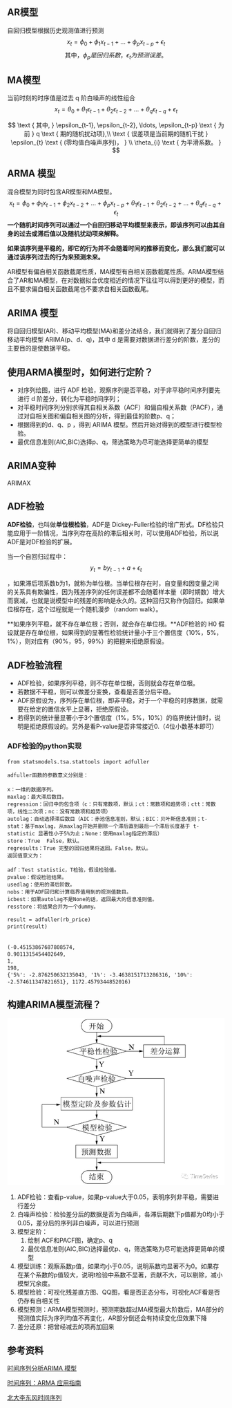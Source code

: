 

## **AR模型**

自回归模型根据历史观测值进行预测
$$
x_{t}=\phi_{0}+\phi_{1} x_{t-1}+\ldots+\phi_{p} x_{t-p}+\epsilon_{t}
$$
$$
\text{其中}，\phi_{p} 是回归系数，\epsilon_{t}为预测误差。
$$



## **MA模型**

当前时刻的时序值是过去 q 阶白噪声的线性组合
$$
x_{t}=\theta_{0}+\theta_{1} \epsilon_{t-1}+\theta_{2} \epsilon_{t-2}+\ldots+\theta_{q} \epsilon_{t-q}+\epsilon_{t}
$$

$$
\text { 其中, } \epsilon_{t-1}, \epsilon_{t-2}, \ldots, \epsilon_{t-p} \text { 为前 } q \text { 期的随机扰动项},\\
\text { 误差项是当前期的随机干扰 } \epsilon_{t} \text { (零均值白噪声序列)， } \\ \theta_{i} \text { 为平滑系数。 }
$$

## **ARMA 模型**

混合模型为同时包含AR模型和MA模型。
$$
x_{t}=\phi_{0}+\phi_{1} x_{t-1}+\phi_{2} x_{t-2}+\ldots+\phi_{p} x_{t-p}+\theta_{1} \epsilon_{t-1}+\theta_{2} \epsilon_{t-2}+\ldots+\theta_{q} \epsilon_{t-q}+\epsilon_{t}
$$
**一个随机时间序列可以通过一个自回归移动平均模型来表示，即该序列可以由其自身的过去或滞后值以及随机扰动项来解释。**

**如果该序列是平稳的，即它的行为并不会随着时间的推移而变化，那么我们就可以通过该序列过去的行为来预测未来。**

AR模型有偏自相关函数截尾性质，MA模型有自相关函数截尾性质。ARMA模型结合了AR和MA模型，在对数据拟合优度相近的情况下往往可以得到更好的模型，而且不要求偏自相关函数截尾也不要求自相关函数截尾。



## **ARIMA 模型**

将自回归模型(AR)、移动平均模型(MA)和差分法结合，我们就得到了差分自回归移动平均模型 ARIMA(p、d、q)，其中 d 是需要对数据进行差分的阶数，差分的主要目的是使数据平稳。



## 使用ARMA模型时，如何进行定阶？

- 对序列绘图，进行 ADF 检验，观察序列是否平稳，对于非平稳时间序列要先进行 d 阶差分，转化为平稳时间序列；
- 对平稳时间序列分别求得其自相关系数（ACF）和偏自相关系数（PACF），通过对自相关图和偏自相关图的分析，得到最佳的阶数p、q；
- 根据得到的d、q、p ，得到 ARIMA 模型。然后开始对得到的模型进行模型检验。
- 最优信息准则(AIC,BIC)选择p、q，筛选策略为尽可能选择更简单的模型 

## ARIMA变种

ARIMAX



## ADF检验

**ADF检验**，也叫做**单位根检验**，ADF是 Dickey-Fuller检验的增广形式。DF检验只能应用于一阶情况，当序列存在高阶的滞后相关时，可以使用ADF检验，所以说ADF是对DF检验的扩展。

当一个自回归过程中：
$$
y_{t}=b y_{t-1}+a+\epsilon_{t}
$$


，如果滞后项系数b为1，就称为单位根。当单位根存在时，自变量和因变量之间的关系具有欺骗性，因为残差序列的任何误差都不会随着样本量（即时期数）增大而衰减，也就是说模型中的残差的影响是永久的。这种回归又称作伪回归。如果单位根存在，这个过程就是一个随机漫步（random walk）。

**如果序列平稳，就不存在单位根；否则，就会存在单位根。**ADF检验的 H0 假设就是存在单位根，如果得到的显著性检验统计量小于三个置信度（10%，5%，1%），则对应有（90%，95，99%）的把握来拒绝原假设。

## ADF检验流程

- ADF检验，如果序列平稳，则不存在单位根，否则就会存在单位根。
- 若数据不平稳，则可以做差分变换，查看是否差分后平稳。
- ADF原假设为，序列存在单位根，即非平稳，对于一个平稳的时序数据，就需要在给定的置信水平上显著，拒绝原假设。
- 若得到的统计量显著小于3个置信度（1%，5%，10%）的临界统计值时，说明是拒绝原假设的。另外是看P-value是否非常接近0.（4位小数基本即可）

### ADF检验的python实现

```
from statsmodels.tsa.stattools import adfuller
```

```
adfuller函数的参数意义分别是：

x：一维的数据序列。
maxlag：最大滞后数目。
regression：回归中的包含项（c：只有常数项，默认；ct：常数项和趋势项；ctt：常数项，线性二次项；nc：没有常数项和趋势项）
autolag：自动选择滞后数目（AIC：赤池信息准则，默认；BIC：贝叶斯信息准则；t-stat：基于maxlag，从maxlag开始并删除一个滞后直到最后一个滞后长度基于 t-statistic 显著性小于5%为止；None：使用maxlag指定的滞后）
store：True  False，默认。
regresults：True 完整的回归结果将返回。False，默认。
返回值意义为：

adf：Test statistic，T检验，假设检验值。
pvalue：假设检验结果。
usedlag：使用的滞后阶数。
nobs：用于ADF回归和计算临界值用到的观测值数目。
icbest：如果autolag不是None的话，返回最大的信息准则值。
resstore：将结果合并为一个dummy。
```

```
result = adfuller(rb_price)
print(result)
 
 
(-0.45153867687808574, 
0.9011315454402649, 
1, 
198, 
{'5%': -2.876250632135043, '1%': -3.4638151713286316, '10%': -2.574611347821651}, 1172.4579344852016)

```

## 构建ARIMA模型流程？

![图片](img/ARIMA/640)

1. ADF检验：查看p-value，如果p-value大于0.05，表明序列非平稳，需要进行差分
2. 白噪声检验：检验差分后的数据是否为白噪声，各滞后期数下p值都为0均小于0.05，差分后的序列非白噪声，可以进行预测
3. 模型定阶：
   1. 绘制 ACF和PACF图，确定p、q
   2. 最优信息准则(AIC,BIC)选择最优p、q，筛选策略为尽可能选择更简单的模型 
4. 模型训练：观察系数p值，如果均小于0.05，说明系数均显著不为0。如果存在某个系数的p值较大，说明t检验中系数不显著，贡献不大，可以剔除，减小模型冗余度。
5. 模型检验：可视化残差直方图、QQ图，看是否正态分布，可视化ACF看是否仍存有自相关性
6. 模型预测：ARMA模型预测时，预测期数超过MA模型最大阶数后，MA部分的预测值实际为序列均值不再变化，AR部分倒还会有持续变化但效果下降
7. 差分还原：把曾经减去的项再加回来


## 参考资料
[时间序列分析ARIMA 模型 ](https://zhuanlan.zhihu.com/p/60648709)

[时间序列：ARMA 应用指南](https://mp.weixin.qq.com/s/LR9NJKbW54lUjGcLmWuV1Q)

[北大李东风时间序列](https://www.math.pku.edu.cn/teachers/lidf/course/atsa/atsanotes/html/_atsanotes/atsa-estarma.html)